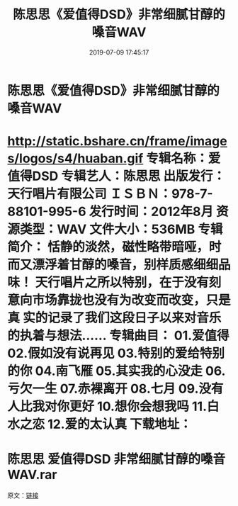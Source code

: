 ﻿---
title: 陈思思《爱值得DSD》非常细腻甘醇的嗓音WAV
date: 2019-07-09 17:45:17
categories: WAV车载音乐、镜像
tags: 国语流行
---
# 陈思思《爱值得DSD》非常细腻甘醇的嗓音WAV

http://static.bshare.cn/frame/images/logos/s4/huaban.gif
专辑名称：爱值得DSD
专辑艺人：陈思思
出版发行：天行唱片有限公司
ＩＳＢＮ：978-7-88101-995-6
发行时间：2012年8月
资源类型：WAV
文件大小：536MB
专辑简介：
恬静的淡然，磁性略带暗哑，时而又漂浮着甘醇的嗓音，别样质感细细品味！
天行唱片之所以特别，在于没有刻意向巿场靠拢也没有为改变而改变，只是真
实的记录了我们这段日子以来对音乐的执着与想法……
专辑曲目：
01.爱值得
02.假如没有说再见
03.特别的爱给特别的你
04.南飞雁
05.其实我的心没走
06.亏欠一生
07.赤裸离开
08.七月
09.没有人比我对你更好
10.想你会想我吗
11.白水之恋
12.爱的太认真
下载地址：
==============================
陈思思 爱值得DSD 非常细腻甘醇的嗓音 WAV.rar
==============================
原文：[链接](https://blog.sina.com.cn/s/blog_1647c7e76010302zt.html)